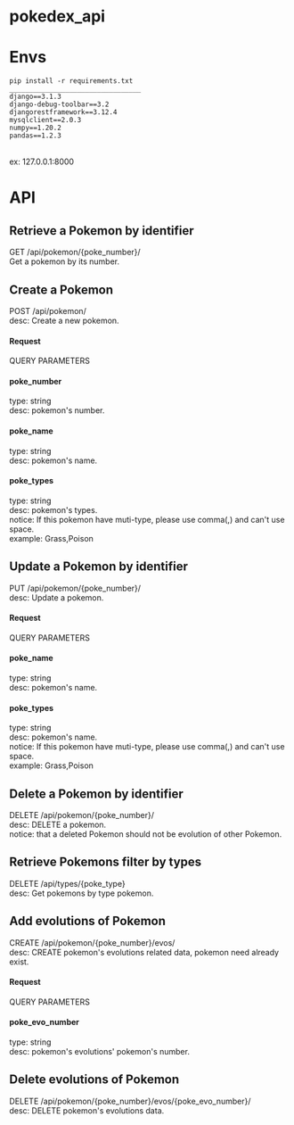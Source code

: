 # pokedex_api
 
# Envs
    pip install -r requirements.txt
    _________________________________
    django==3.1.3
    django-debug-toolbar==3.2
    djangorestframework==3.12.4
    mysqlclient==2.0.3
    numpy==1.20.2
    pandas==1.2.3
  <br />
ex: 127.0.0.1:8000  <br />


# API  <br />
## Retrieve a Pokemon by identifier  <br />

GET /api/pokemon/{poke_number}/ <br />
Get a pokemon by its number.  <br />

## Create a Pokemon  <br />
POST /api/pokemon/ <br />
desc: Create a new pokemon.  <br />

#### Request  <br />
QUERY PARAMETERS  <br />

#### poke_number  <br />
type: string  <br />
desc: pokemon's number.  <br />

#### poke_name  <br />
type: string  <br />
desc: pokemon's name.  <br />

#### poke_types  <br />
type: string  <br />
desc: pokemon's types.  <br />
notice: If this pokemon have muti-type, please use comma(,) and can't use space.  <br />
example: Grass,Poison  <br />


## Update a Pokemon by identifier  <br />
PUT /api/pokemon/{poke_number}/ <br />
desc: Update a pokemon.  <br />

#### Request  <br />
QUERY PARAMETERS  <br />

#### poke_name  <br />
type: string  <br />
desc: pokemon's name.  <br />

#### poke_types  <br />
type: string  <br />
desc: pokemon's name.  <br />
notice: If this pokemon have muti-type, please use comma(,) and can't use space.  <br />
example: Grass,Poison  <br />

## Delete a Pokemon by identifier  <br />
DELETE /api/pokemon/{poke_number}/ <br />
desc: DELETE a pokemon.  <br />
notice: that a deleted Pokemon should not be evolution of other Pokemon.  <br />

## Retrieve Pokemons filter by types  <br />
DELETE /api/types/{poke_type}  <br />
desc: Get pokemons by type pokemon.  <br />

## Add evolutions of Pokemon  <br />
CREATE /api/pokemon/{poke_number}/evos/  <br />
desc: CREATE pokemon's evolutions related data, pokemon need already exist.  <br />

#### Request  <br />
QUERY PARAMETERS  <br />

#### poke_evo_number  <br />
type: string  <br />
desc: pokemon's evolutions' pokemon's number.  <br />

## Delete evolutions of Pokemon
DELETE /api/pokemon/{poke_number}/evos/{poke_evo_number}/  <br />
desc: DELETE pokemon's evolutions data.

